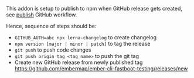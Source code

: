 This addon is setup to publish to npm when GitHub release gets created, see [publish](./.github/workflows/publish.yml)
GitHub workflow.

Hence, sequence of steps should be:

- `GITHUB_AUTH=abc npx lerna-changelog` to create changelog
- `npm version [major | minor | patch]` to tag the release
- `git push` to push code changes
- `git push origin tag <tag_name>` to push the git tag
- Create new GitHub release from newly published tag https://github.com/embermap/ember-cli-fastboot-testing/releases/new

